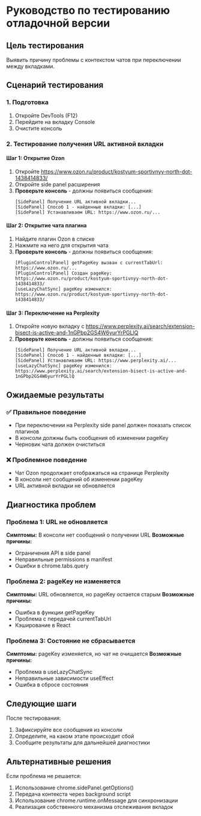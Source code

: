 # Руководство по тестированию отладочной версии

## Цель тестирования

Выявить причину проблемы с контекстом чатов при переключении между вкладками.

## Сценарий тестирования

### 1. Подготовка
1. Откройте DevTools (F12)
2. Перейдите на вкладку Console
3. Очистите консоль

### 2. Тестирование получения URL активной вкладки

#### Шаг 1: Открытие Ozon
1. Откройте https://www.ozon.ru/product/kostyum-sportivnyy-north-dot-1438414833/
2. Откройте side panel расширения
3. **Проверьте консоль** - должны появиться сообщения:
   ```
   [SidePanel] Получение URL активной вкладки...
   [SidePanel] Способ 1 - найденные вкладки: [...]
   [SidePanel] Устанавливаем URL: https://www.ozon.ru/...
   ```

#### Шаг 2: Открытие чата плагина
1. Найдите плагин Ozon в списке
2. Нажмите на него для открытия чата
3. **Проверьте консоль** - должны появиться сообщения:
   ```
   [PluginControlPanel] getPageKey вызван с currentTabUrl: https://www.ozon.ru/...
   [PluginControlPanel] Создан pageKey: https://www.ozon.ru/product/kostyum-sportivnyy-north-dot-1438414833/
   [useLazyChatSync] pageKey изменился: https://www.ozon.ru/product/kostyum-sportivnyy-north-dot-1438414833/
   ```

#### Шаг 3: Переключение на Perplexity
1. Откройте новую вкладку с https://www.perplexity.ai/search/extension-bisect-is-active-and-1nGPbp2GS4W6yurYrPGLlQ
2. **Проверьте консоль** - должны появиться сообщения:
   ```
   [SidePanel] Получение URL активной вкладки...
   [SidePanel] Способ 1 - найденные вкладки: [...]
   [SidePanel] Устанавливаем URL: https://www.perplexity.ai/...
   [useLazyChatSync] pageKey изменился: https://www.perplexity.ai/search/extension-bisect-is-active-and-1nGPbp2GS4W6yurYrPGLlQ
   ```

## Ожидаемые результаты

### ✅ Правильное поведение
- При переключении на Perplexity side panel должен показать список плагинов
- В консоли должны быть сообщения об изменении pageKey
- Черновик чата должен очиститься

### ❌ Проблемное поведение
- Чат Ozon продолжает отображаться на странице Perplexity
- В консоли нет сообщений об изменении pageKey
- URL активной вкладки не обновляется

## Диагностика проблем

### Проблема 1: URL не обновляется
**Симптомы:** В консоли нет сообщений о получении URL
**Возможные причины:**
- Ограничения API в side panel
- Неправильные permissions в manifest
- Ошибки в chrome.tabs.query

### Проблема 2: pageKey не изменяется
**Симптомы:** URL обновляется, но pageKey остается старым
**Возможные причины:**
- Ошибка в функции getPageKey
- Проблема с передачей currentTabUrl
- Кэширование в React

### Проблема 3: Состояние не сбрасывается
**Симптомы:** pageKey изменяется, но чат не очищается
**Возможные причины:**
- Проблема в useLazyChatSync
- Неправильные зависимости useEffect
- Ошибка в сбросе состояния

## Следующие шаги

После тестирования:
1. Зафиксируйте все сообщения из консоли
2. Определите, на каком этапе происходит сбой
3. Сообщите результаты для дальнейшей диагностики

## Альтернативные решения

Если проблема не решается:
1. Использование chrome.sidePanel.getOptions()
2. Передача контекста через background script
3. Использование chrome.runtime.onMessage для синхронизации
4. Реализация собственного механизма отслеживания вкладок 